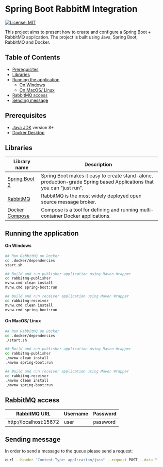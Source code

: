 # Spring Boot RabbitM Integration
[![License: MIT](https://img.shields.io/badge/License-MIT-yellow.svg)](https://github.com/DanielMichalski/spring-boot-java-swing-reservations/blob/master/LICENSE)

This project aims to present how to create and configure a Spring Boot + RabbitMQ application.
The project is built using Java, Spring Boot, RabbitMQ and Docker.

## Table of Contents
* [Prerequisites](#prerequisites)
* [Libraries](#libraries)
* [Running the application](#running-the-application)
    * [On Windows](#on-windows)
    * [On MacOS/ Linux](#on-macos-linux)
* [RabbitMQ access](#rabbitmq-access)
* [Sending message](#sending-message)

## Prerequisites
- [Java JDK](https://www.oracle.com/pl/java/technologies/javase-downloads.html) version 8+
- [Docker Desktop](https://www.docker.com/products/docker-desktop) 

## Libraries
| Library name                                                                                                     | Description                                                                                                                          |
|------------------------------------------------------------------------------------------------------------------|--------------------------------------------------------------------------------------------------------------------------------------|
| [Spring Boot 2](https://spring.io/projects/spring-boot)                                                          | Spring Boot makes it easy to create stand-alone, production-grade Spring based Applications that you can "just run".                 |
| [RabbitMQ](https://www.rabbitmq.com/)                                                                            | RabbitMQ is the most widely deployed open source message broker.                                                                     |
| [Docker Compose](https://docs.docker.com/compose/)                                                               | Compose is a tool for defining and running multi-container Docker applications.                                                      |

## Running the application
#### On Windows
```bash
## Run RabbitMQ on Docker
cd .docker/dependencies
start.sh

## Build and run publisher application using Maven Wrapper
cd rabbitmq-publisher
mvnw.cmd clean install
mvnw.cmd spring-boot:run

## Build and run receiver application using Maven Wrapper
cd rabbitmq-receiver
mvnw.cmd clean install
mvnw.cmd spring-boot:run
```

#### On MacOS/ Linux
```bash
## Run RabbitMQ on Docker
cd .docker/dependencies
./start.sh

## Build and run publisher application using Maven Wrapper
cd rabbitmq-publisher
./mvnw clean install
./mvnw spring-boot:run

## Build and run receiver application using Maven Wrapper
cd rabbitmq-receiver
./mvnw clean install
./mvnw spring-boot:run
```

## RabbitMQ access
| RabbitMQ URL            | Username     | Password   |
|-------------------------|--------------|----------- |
| http://localhost:15672  | user         | password   |

## Sending message
In order to send a message to the queue please send a request:
```bash
curl --header "Content-Type: application/json" --request POST --data "{\"firstName\":\"John\",\"lastName\":\"Black\"}" http://localhost:8080/api/messages
```
